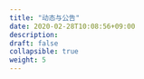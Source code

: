 ```yaml
---
title: "动态与公告"
date: 2020-02-28T10:08:56+09:00
description:
draft: false
collapsible: true
weight: 5
---
```

